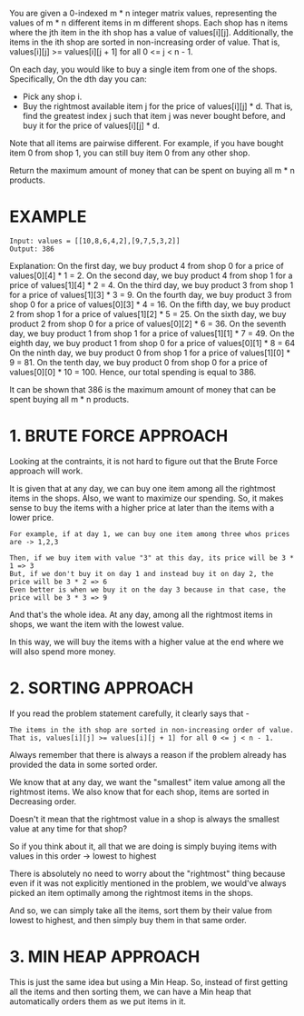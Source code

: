 You are given a 0-indexed m * n integer matrix values, representing the values of m * n different items in m different shops. Each shop has n items where the jth item in the ith shop has a value of values[i][j]. Additionally, the items in the ith shop are sorted in non-increasing order of value. That is, values[i][j] >= values[i][j + 1] for all 0 <= j < n - 1.

On each day, you would like to buy a single item from one of the shops. Specifically, On the dth day you can:

 - Pick any shop i.
 - Buy the rightmost available item j for the price of values[i][j] * d. That is, find the greatest index j such that item j was never bought before, and buy it for the price of values[i][j] * d.

Note that all items are pairwise different. For example, if you have bought item 0 from shop 1, you can still buy item 0 from any other shop.

Return the maximum amount of money that can be spent on buying all m * n products.

# EXAMPLE

    Input: values = [[10,8,6,4,2],[9,7,5,3,2]]
    Output: 386

Explanation: On the first day, we buy product 4 from shop 0 for a price of values[0][4] * 1 = 2.
On the second day, we buy product 4 from shop 1 for a price of values[1][4] * 2 = 4.
On the third day, we buy product 3 from shop 1 for a price of values[1][3] * 3 = 9.
On the fourth day, we buy product 3 from shop 0 for a price of values[0][3] * 4 = 16.
On the fifth day, we buy product 2 from shop 1 for a price of values[1][2] * 5 = 25.
On the sixth day, we buy product 2 from shop 0 for a price of values[0][2] * 6 = 36.
On the seventh day, we buy product 1 from shop 1 for a price of values[1][1] * 7 = 49.
On the eighth day, we buy product 1 from shop 0 for a price of values[0][1] * 8 = 64
On the ninth day, we buy product 0 from shop 1 for a price of values[1][0] * 9 = 81.
On the tenth day, we buy product 0 from shop 0 for a price of values[0][0] * 10 = 100.
Hence, our total spending is equal to 386.

It can be shown that 386 is the maximum amount of money that can be spent buying all m * n products.

# **1. BRUTE FORCE APPROACH**
Looking at the contraints, it is not hard to figure out that the Brute Force approach will work.

It is given that at any day, we can buy one item among all the rightmost items in the shops. Also, we want to maximize our spending. So, it makes sense to buy the items with a higher price at later than the items with a lower price.

	For example, if at day 1, we can buy one item among three whos prices are -> 1,2,3
	
	Then, if we buy item with value "3" at this day, its price will be 3 * 1 => 3
	But, if we don't buy it on day 1 and instead buy it on day 2, the price will be 3 * 2 => 6
	Even better is when we buy it on the day 3 because in that case, the price will be 3 * 3 => 9

And that's the whole idea. At any day, among all the rightmost items in shops, we want the item with the lowest value.

In this way, we will buy the items with a higher value at the end where we will also spend more money.

# **2. SORTING APPROACH**

If you read the problem statement carefully, it clearly says that - 

	The items in the ith shop are sorted in non-increasing order of value. 
	That is, values[i][j] >= values[i][j + 1] for all 0 <= j < n - 1.
	
Always remember that there is always a reason if the problem already has provided the data in some sorted order.  

We know that at any day, we want the "smallest" item value among all the rightmost items.
We also know that for each shop, items are sorted in Decreasing order.

Doesn't it mean that the rightmost value in a shop is always the smallest value at any time for that shop?

So if you think about it, all that we are doing is simply buying items with values in this order -> lowest to highest

There is absolutely no need to worry about the "rightmost" thing because even if it was not explicitly mentioned in the problem, we would've always picked an item optimally among the rightmost items in the shops.

And so, we can simply take all the items, sort them by their value from lowest to highest, and then simply buy them in that same order.

# **3. MIN HEAP APPROACH**

This is just the same idea but using a Min Heap. So, instead of first getting all the items and then sorting them, we can have a Min heap that automatically orders them as we put items in it.
